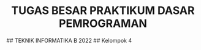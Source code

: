 <h1 align ="center"> TUGAS BESAR PRAKTIKUM DASAR PEMROGRAMAN</h1>
## TEKNIK INFORMATIKA B 2022
## Kelompok 4
